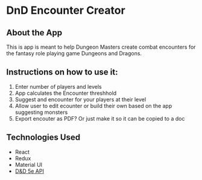 # DnD Encounter Creator

## About the App
This is app is meant to help Dungeon Masters create combat encounters for the fantasy role playing game Dungeons and Dragons. 

## Instructions on how to use it:
1. Enter number of players and levels
2. App calculates the Encounter threshhold
3. Suggest and encounter for your players at their level
4. Allow user to edit ecounter or build their own based on the app suggesting monsters 
5. Export encouter as PDF? Or just make it so it can be copied to a doc

## Technologies Used
- React
- Redux
- Material UI
- [D&D 5e API](https://www.dnd5eapi.co/) 